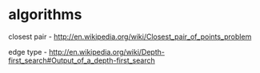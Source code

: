 algorithms
==========
closest pair -  http://en.wikipedia.org/wiki/Closest_pair_of_points_problem

edge type - http://en.wikipedia.org/wiki/Depth-first_search#Output_of_a_depth-first_search
